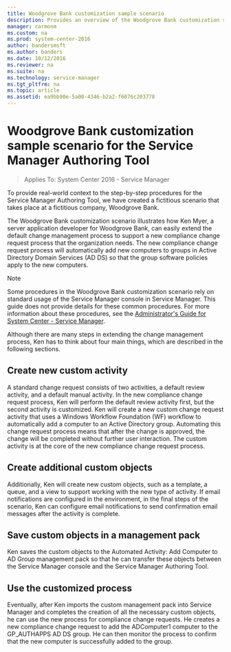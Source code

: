 ```yaml
---
title: Woodgrove Bank customization sample scenario
description: Provides an overview of the Woodgrove Bank customization sample scenario for the Service Manager Authoring Tool.
manager: carmonm
ms.custom: na
ms.prod: system-center-2016
author: bandersmsft
ms.author: banders
ms.date: 10/12/2016
ms.reviewer: na
ms.suite: na
ms.technology: service-manager
ms.tgt_pltfrm: na
ms.topic: article
ms.assetid: ea9bb90e-5a00-4346-b2a2-f6076c203778
---
```


# Woodgrove Bank customization sample scenario for the Service Manager Authoring Tool

>Applies To: System Center 2016 - Service Manager

To provide real\-world context to the step\-by\-step procedures for the Service Manager Authoring Tool, we have created a fictitious scenario that takes place at a fictitious company, Woodgrove Bank.  

 The Woodgrove Bank customization scenario illustrates how Ken Myer, a server application developer for Woodgrove Bank, can easily extend the default change management process to support a new compliance change request process that the organization needs. The new compliance change request process will automatically add new computers to groups in Active Directory Domain Services \(AD&nbsp;DS\) so that the group software policies apply to the new computers.  

> [!NOTE]  
>  Some procedures in the Woodgrove Bank customization scenario rely on standard usage of the Service Manager console in Service Manager. This guide does not provide details for these common procedures. For more information about these procedures, see the [Administrator's Guide for System Center - Service Manager](admin-administering-system-center-2016-service-manager.md).  

 Although there are many steps in extending the change management process, Ken has to think about four main things, which are described in the following sections.  

## Create new custom activity  
 A standard change request consists of two activities, a default review activity, and a default manual activity. In the new compliance change request process, Ken will perform the default review activity first, but the second activity is customized. Ken will create a new custom change request activity that uses a Windows Workflow Foundation \(WF\) workflow to automatically add a computer to an Active&nbsp;Directory group. Automating this change request process means that after the change is approved, the change will be completed without further user interaction. The custom activity is at the core of the new compliance change request process.  

## Create additional custom objects  
 Additionally, Ken will create new custom objects, such as a template, a queue, and a view to support working with the new type of activity. If email notifications are configured in the environment, in the final steps of the scenario, Ken can configure email notifications to send confirmation email messages after the activity is complete.  

## Save custom objects in a management pack  
 Ken saves the custom objects to the Automated Activity: Add Computer to AD Group management pack so that he can transfer these objects between the Service Manager console and the Service Manager Authoring Tool.  

## Use the customized process  
 Eventually, after Ken imports the custom management pack into Service Manager and completes the creation of all the necessary custom objects, he can use the new process for compliance change requests. He creates a new compliance change request to add the ADComputer1 computer to the GP\_AUTHAPPS AD DS group. He can then monitor the process to confirm that the new computer is successfully added to the group.  
